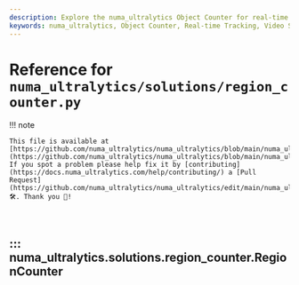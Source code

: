 ```yaml
---
description: Explore the numa_ultralytics Object Counter for real-time video streams. Learn about initializing parameters, tracking objects, and more.
keywords: numa_ultralytics, Object Counter, Real-time Tracking, Video Stream, Python, Object Detection
---
```


# Reference for `numa_ultralytics/solutions/region_counter.py`

!!! note

    This file is available at [https://github.com/numa_ultralytics/numa_ultralytics/blob/main/numa_ultralytics/solutions/region_counter.py](https://github.com/numa_ultralytics/numa_ultralytics/blob/main/numa_ultralytics/solutions/region_counter.py). If you spot a problem please help fix it by [contributing](https://docs.numa_ultralytics.com/help/contributing/) a [Pull Request](https://github.com/numa_ultralytics/numa_ultralytics/edit/main/numa_ultralytics/solutions/region_counter.py) 🛠️. Thank you 🙏!

<br>

## ::: numa_ultralytics.solutions.region_counter.RegionCounter

<br><br>
